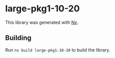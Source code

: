 # large-pkg1-10-20

This library was generated with [Nx](https://nx.dev).

## Building

Run `nx build large-pkg1-10-20` to build the library.
